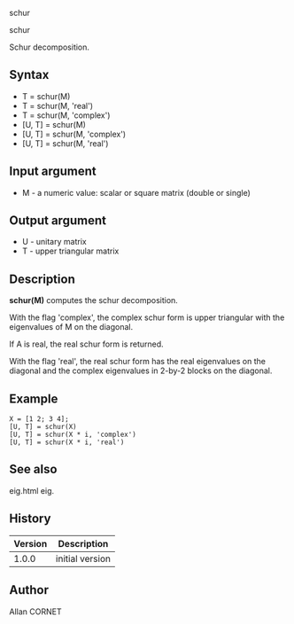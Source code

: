 



schur


schur

Schur decomposition.

## Syntax

- T = schur(M)
- T = schur(M, 'real')
- T = schur(M, 'complex')
- [U, T] = schur(M)
- [U, T] = schur(M, 'complex')
- [U, T] = schur(M, 'real')

## Input argument

 - M - a numeric value: scalar or square matrix (double or single)

## Output argument

 - U - unitary matrix
 - T - upper triangular matrix

## Description


  <p><b>schur(M)</b> computes the schur decomposition.</p>
  <p>With the flag 'complex', the complex schur form is upper triangular with the eigenvalues of M on the diagonal.</p>
  <p>If A is real, the real schur form is returned.</p>
  <p>With the flag 'real', the real schur form has the real eigenvalues on the diagonal and the complex eigenvalues in 2-by-2 blocks on the diagonal.</p>


## Example

```Nelson
X = [1 2; 3 4];
[U, T] = schur(X)
[U, T] = schur(X * i, 'complex')
[U, T] = schur(X * i, 'real')
```

## See also

eig.html eig.
## History

|Version|Description|
|------|------|
|1.0.0|initial version|


## Author

Allan CORNET



